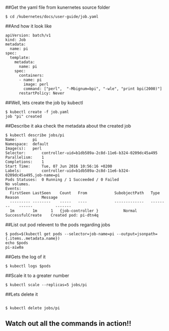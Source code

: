 ##Get the yaml file from kunernetes source folder 

```
$ cd /kubernetes/docs/user-guide/job.yaml

```

##And how it look like 

```
apiVersion: batch/v1
kind: Job
metadata:
  name: pi
spec:
  template:
    metadata:
      name: pi
    spec:
      containers:
      - name: pi
        image: perl
        command: ["perl",  "-Mbignum=bpi", "-wle", "print bpi(2000)"]
      restartPolicy: Never

```

##Well, lets create the job by kubectl 

```
$ kubectl create -f job.yaml
job "pi" created

```

##Describe it aka check the metadata about the created job

```
$ kubectl describe jobs/pi
Name:		pi
Namespace:	default
Image(s):	perl
Selector:       controller-uid=b1db589a-2c8d-11e6-b324-0209dc45a495
Parallelism:	1
Completions:	1
Start Time:     Tue, 07 Jun 2016 10:56:16 +0200
Labels:         controller-uid=b1db589a-2c8d-11e6-b324-0209dc45a495,job-name=pi
Pods Statuses:	0 Running / 1 Succeeded / 0 Failed
No volumes.
Events:
  FirstSeen	LastSeen	Count	From			SubobjectPath	Type		Reason			Message
  ---------	--------	-----	----			-------------	--------	------			-------
  1m		1m		1	{job-controller }			Normal		SuccessfulCreate	Created pod: pi-dtn4q

```

##List out pod relevent to the pods regarding jobs

```
$ pods=$(kubectl get pods --selector=job-name=pi --output=jsonpath={.items..metadata.name})
echo $pods
pi-aiw0a

```

##Gets the log of it

```
$ kubectl logs $pods

```

##Scale it to a greater number

```
$ kubectl scale --replicas=5 jobs/pi

```

##Lets delete it

```

$ kubectl delete jobs/pi

```

## Watch out all the commands in action!!


